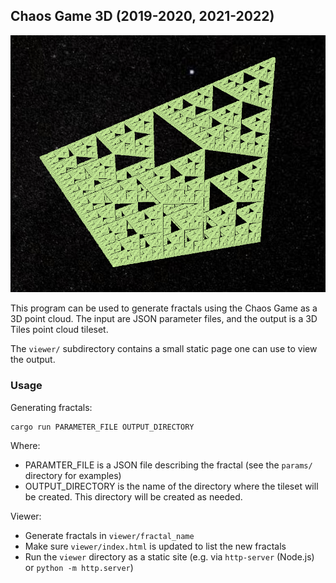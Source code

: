 ## Chaos Game 3D (2019-2020, 2021-2022)

![Sierpinski Tetrahedron fractal](figures/sierpinski.png)

This program can be used to generate fractals using the Chaos Game as a
3D point cloud. The input are JSON parameter files, and the output is a
3D Tiles point cloud tileset.

The `viewer/` subdirectory contains a small static page one can use to view
the output.

### Usage

Generating fractals:

```
cargo run PARAMETER_FILE OUTPUT_DIRECTORY
```

Where: 

* PARAMTER_FILE is a JSON file describing the fractal (see the `params/`
    directory for examples)
* OUTPUT_DIRECTORY is the name of the directory where the tileset will be
    created. This directory will be created as needed.

Viewer:

* Generate fractals in `viewer/fractal_name`
* Make sure `viewer/index.html` is updated to list the new fractals
* Run the `viewer` directory as a static site (e.g. via `http-server` (Node.js)
    or `python -m http.server`)
